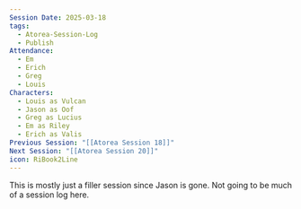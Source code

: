 ```yaml
---
Session Date: 2025-03-18
tags:
  - Atorea-Session-Log
  - Publish
Attendance:
  - Em
  - Erich
  - Greg
  - Louis
Characters:
  - Louis as Vulcan
  - Jason as Oof
  - Greg as Lucius
  - Em as Riley
  - Erich as Valis
Previous Session: "[[Atorea Session 18]]"
Next Session: "[[Atorea Session 20]]"
icon: RiBook2Line
---
```

This is mostly just a filler session since Jason is gone. Not going to be much of a session log here.

